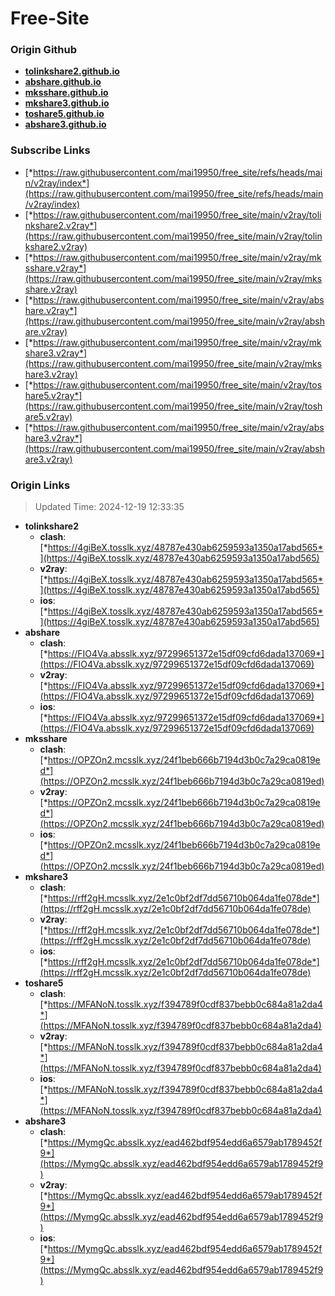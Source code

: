 # Free-Site

### Origin Github

- [**tolinkshare2.github.io**](https://github.com/tolinkshare2/tolinkshare2.github.io)
- [**abshare.github.io**](https://github.com/abshare/abshare.github.io)
- [**mksshare.github.io**](https://github.com/mksshare/mksshare.github.io)
- [**mkshare3.github.io**](https://github.com/mkshare3/mkshare3.github.io)
- [**toshare5.github.io**](https://github.com/toshare5/toshare5.github.io)
- [**abshare3.github.io**](https://github.com/abshare3/abshare3.github.io)

### Subscribe Links

- [*https://raw.githubusercontent.com/mai19950/free_site/refs/heads/main/v2ray/index*](https://raw.githubusercontent.com/mai19950/free_site/refs/heads/main/v2ray/index)
- [*https://raw.githubusercontent.com/mai19950/free_site/main/v2ray/tolinkshare2.v2ray*](https://raw.githubusercontent.com/mai19950/free_site/main/v2ray/tolinkshare2.v2ray)
- [*https://raw.githubusercontent.com/mai19950/free_site/main/v2ray/mksshare.v2ray*](https://raw.githubusercontent.com/mai19950/free_site/main/v2ray/mksshare.v2ray)
- [*https://raw.githubusercontent.com/mai19950/free_site/main/v2ray/abshare.v2ray*](https://raw.githubusercontent.com/mai19950/free_site/main/v2ray/abshare.v2ray)
- [*https://raw.githubusercontent.com/mai19950/free_site/main/v2ray/mkshare3.v2ray*](https://raw.githubusercontent.com/mai19950/free_site/main/v2ray/mkshare3.v2ray)
- [*https://raw.githubusercontent.com/mai19950/free_site/main/v2ray/toshare5.v2ray*](https://raw.githubusercontent.com/mai19950/free_site/main/v2ray/toshare5.v2ray)
- [*https://raw.githubusercontent.com/mai19950/free_site/main/v2ray/abshare3.v2ray*](https://raw.githubusercontent.com/mai19950/free_site/main/v2ray/abshare3.v2ray)

### Origin Links

> Updated Time: 2024-12-19 12:33:35

- **tolinkshare2**
  - **clash**: [*https://4giBeX.tosslk.xyz/48787e430ab6259593a1350a17abd565*](https://4giBeX.tosslk.xyz/48787e430ab6259593a1350a17abd565)
  - **v2ray**: [*https://4giBeX.tosslk.xyz/48787e430ab6259593a1350a17abd565*](https://4giBeX.tosslk.xyz/48787e430ab6259593a1350a17abd565)
  - **ios**: [*https://4giBeX.tosslk.xyz/48787e430ab6259593a1350a17abd565*](https://4giBeX.tosslk.xyz/48787e430ab6259593a1350a17abd565)
- **abshare**
  - **clash**: [*https://FIO4Va.absslk.xyz/97299651372e15df09cfd6dada137069*](https://FIO4Va.absslk.xyz/97299651372e15df09cfd6dada137069)
  - **v2ray**: [*https://FIO4Va.absslk.xyz/97299651372e15df09cfd6dada137069*](https://FIO4Va.absslk.xyz/97299651372e15df09cfd6dada137069)
  - **ios**: [*https://FIO4Va.absslk.xyz/97299651372e15df09cfd6dada137069*](https://FIO4Va.absslk.xyz/97299651372e15df09cfd6dada137069)
- **mksshare**
  - **clash**: [*https://OPZOn2.mcsslk.xyz/24f1beb666b7194d3b0c7a29ca0819ed*](https://OPZOn2.mcsslk.xyz/24f1beb666b7194d3b0c7a29ca0819ed)
  - **v2ray**: [*https://OPZOn2.mcsslk.xyz/24f1beb666b7194d3b0c7a29ca0819ed*](https://OPZOn2.mcsslk.xyz/24f1beb666b7194d3b0c7a29ca0819ed)
  - **ios**: [*https://OPZOn2.mcsslk.xyz/24f1beb666b7194d3b0c7a29ca0819ed*](https://OPZOn2.mcsslk.xyz/24f1beb666b7194d3b0c7a29ca0819ed)
- **mkshare3**
  - **clash**: [*https://rff2gH.mcsslk.xyz/2e1c0bf2df7dd56710b064da1fe078de*](https://rff2gH.mcsslk.xyz/2e1c0bf2df7dd56710b064da1fe078de)
  - **v2ray**: [*https://rff2gH.mcsslk.xyz/2e1c0bf2df7dd56710b064da1fe078de*](https://rff2gH.mcsslk.xyz/2e1c0bf2df7dd56710b064da1fe078de)
  - **ios**: [*https://rff2gH.mcsslk.xyz/2e1c0bf2df7dd56710b064da1fe078de*](https://rff2gH.mcsslk.xyz/2e1c0bf2df7dd56710b064da1fe078de)
- **toshare5**
  - **clash**: [*https://MFANoN.tosslk.xyz/f394789f0cdf837bebb0c684a81a2da4*](https://MFANoN.tosslk.xyz/f394789f0cdf837bebb0c684a81a2da4)
  - **v2ray**: [*https://MFANoN.tosslk.xyz/f394789f0cdf837bebb0c684a81a2da4*](https://MFANoN.tosslk.xyz/f394789f0cdf837bebb0c684a81a2da4)
  - **ios**: [*https://MFANoN.tosslk.xyz/f394789f0cdf837bebb0c684a81a2da4*](https://MFANoN.tosslk.xyz/f394789f0cdf837bebb0c684a81a2da4)
- **abshare3**
  - **clash**: [*https://MymgQc.absslk.xyz/ead462bdf954edd6a6579ab1789452f9*](https://MymgQc.absslk.xyz/ead462bdf954edd6a6579ab1789452f9)
  - **v2ray**: [*https://MymgQc.absslk.xyz/ead462bdf954edd6a6579ab1789452f9*](https://MymgQc.absslk.xyz/ead462bdf954edd6a6579ab1789452f9)
  - **ios**: [*https://MymgQc.absslk.xyz/ead462bdf954edd6a6579ab1789452f9*](https://MymgQc.absslk.xyz/ead462bdf954edd6a6579ab1789452f9)
